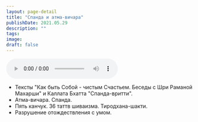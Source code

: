```yaml
---
layout: page-detail
title: "Спанда и атма-вичара"
publishDate: 2021.05.29
description: ""
tags:
image:
draft: false
---
```


<audio title="2021.05.29 - Спанда и атма-вичара.mp3" src="https://filer-api.advayta.org/v1.0/public/files/74750" controls=""></audio>

* Тексты "Как быть Собой - чистым Счастьем. Беседы с Шри Раманой Махарши" и Каллата Бхатта "Спанда-вритти".
* Атма-вичара. Спанда.
* Пять канчук. 36 таттв шиваизма. Тиродхана-шакти.
* Разрушение отождествления с умом.

  
